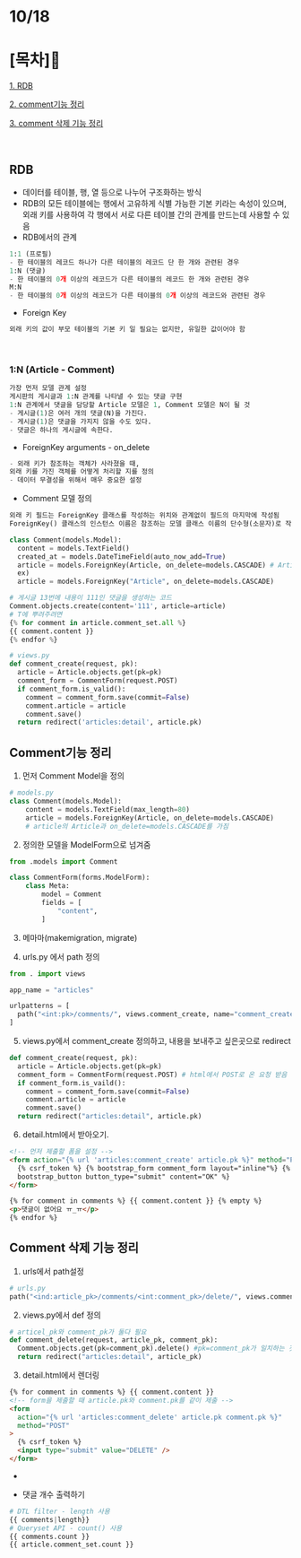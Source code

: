 # 10/18

# [목차]📝

[1. RDB](#rdb)

[2. comment기능 정리](#comment기능-정리)

[3. comment 삭제 기능 정리](#comment-삭제-기능-정리)

<br>

## RDB

- 데이터를 테이블, 행, 열 등으로 나누어 구조화하는 방식
- RDB의 모든 테이블에는 행에서 고유하게 식별 가능한 기본 키라는 속성이 있으며, 외래 키를 사용하여 각 행에서 서로 다른 테이블 간의 관계를 만드는데 사용할 수 있음
- RDB에서의 관계

```py
1:1 (프로필)
- 한 테이블의 레코드 하나가 다른 테이블의 레코드 단 한 개와 관련된 경우
1:N (댓글)
- 한 테이블의 0개 이상의 레코드가 다른 테이블의 레코드 한 개와 관련된 경우
M:N
- 한 테이블의 0개 이상의 레코드가 다른 테이블의 0개 이상의 레코드와 관련된 경우
```

- Foreign Key

```py
외래 키의 값이 부모 테이블의 기본 키 일 필요는 없지만, 유일한 값이어야 함
```

<br>

### 1:N (Article - Comment)

```py
가장 먼저 모델 관계 설정
게시판의 게시글과 1:N 관계를 나타낼 수 있는 댓글 구현
1:N 관계에서 댓글을 담당할 Article 모델은 1, Comment 모델은 N이 될 것
- 게시글(1)은 여러 개의 댓글(N)을 가진다.
- 게시글(1)은 댓글을 가지지 않을 수도 있다.
- 댓글은 하나의 게시글에 속한다.
```

- ForeignKey arguments - on_delete

```py
- 외래 키가 참조하는 객체가 사라졌을 때,
외래 키를 가진 객체를 어떻게 처리할 지를 정의
- 데이터 무결성을 위해서 매우 중요한 설정
```

- Comment 모델 정의

```py
외래 키 필드는 ForeignKey 클래스를 작성하는 위치와 관계없이 필드의 마지막에 작성됨
ForeignKey() 클래스의 인스턴스 이름은 참조하는 모델 클래스 이름의 단수형(소문자)로 작성하는 것을 권장

class Comment(models.Model):
  content = models.TextField()
  created_at = models.DateTimeField(auto_now_add=True)
  article = models.ForeignKey(Article, on_delete=models.CASCADE) # Article이 위에 정의되야 하는데 만약에 위에서 정의 할 수 없으면 ''로 감싸서 문자로 취급 가능
  ex)
  article = models.ForeignKey("Article", on_delete=models.CASCADE)
```

```py
# 게시글 13번에 내용이 111인 댓글을 생성하는 코드
Comment.objects.create(content='111', article=article)
# T에 뿌려주려면
{% for comment in article.comment_set.all %}
{{ comment.content }}
{% endfor %}

# views.py
def comment_create(request, pk):
  article = Article.objects.get(pk=pk)
  comment_form = CommentForm(request.POST)
  if comment_form.is_valid():
    comment = comment_form.save(commit=False)
    comment.article = article
    comment.save()
  return redirect('articles:detail', article.pk)
```

## Comment기능 정리

1. 먼저 Comment Model을 정의

```py
# models.py
class Comment(models.Model):
    content = models.TextField(max_length=80)
    article = models.ForeignKey(Article, on_delete=models.CASCADE)
    # article의 Article과 on_delete=models.CASCADE를 가짐
```

2. 정의한 모델을 ModelForm으로 넘겨줌

```py
from .models import Comment

class CommentForm(forms.ModelForm):
    class Meta:
        model = Comment
        fields = [
            "content",
        ]
```

3. 메마마(makemigration, migrate)

4. urls.py 에서 path 정의

```py
from . import views

app_name = "articles"

urlpatterns = [
  path("<int:pk>/comments/", views.comment_create, name="comment_create")
]
```

5. views.py에서 comment_create 정의하고, 내용을 보내주고 싶은곳으로 redirect

```py
def comment_create(request, pk):
  article = Article.objects.get(pk=pk)
  comment_form = CommentForm(request.POST) # html에서 POST로 온 요청 받음
  if comment_form.is_vaild():
    comment = comment_form.save(commit=False)
    comment.article = article
    comment.save()
  return redirect("articles:detail", article.pk)
```

6. detail.html에서 받아오기.

```html
<!-- 먼저 제출할 폼을 설정 -->
<form action="{% url 'articles:comment_create' article.pk %}" method="POST">
  {% csrf_token %} {% bootstrap_form comment_form layout="inline"%} {%
  bootstrap_button button_type="submit" content="OK" %}
</form>

{% for comment in comments %} {{ comment.content }} {% empty %}
<p>댓글이 없어요 ㅠ_ㅠ</p>
{% endfor %}
```

## Comment 삭제 기능 정리

1. urls에서 path설정

```py
# urls.py
path("<ind:article_pk>/comments/<int:comment_pk>/delete/", views.comment_delete, name="comment_delete",)
```

2. views.py에서 def 정의

```py
# articel_pk와 comment_pk가 둘다 필요
def comment_delete(request, article_pk, comment_pk):
  Comment.objects.get(pk=comment_pk).delete() #pk=comment_pk가 일치하는 것을 삭제
  return redirect("articles:detail", article_pk)
```

3. detail.html에서 렌더링

```html
{% for comment in comments %} {{ comment.content }}
<!-- form을 제출할 때 article.pk와 comment.pk를 같이 제출 -->
<form
  action="{% url 'articles:comment_delete' article.pk comment.pk %}"
  method="POST"
>
  {% csrf_token %}
  <input type="submit" value="DELETE" />
</form>
```

-

* 댓글 개수 출력하기

```py
# DTL filter - length 사용
{{ comments|length}}
# Queryset API - count() 사용
{{ comments.count }}
{{ article.comment_set.count }}
```
